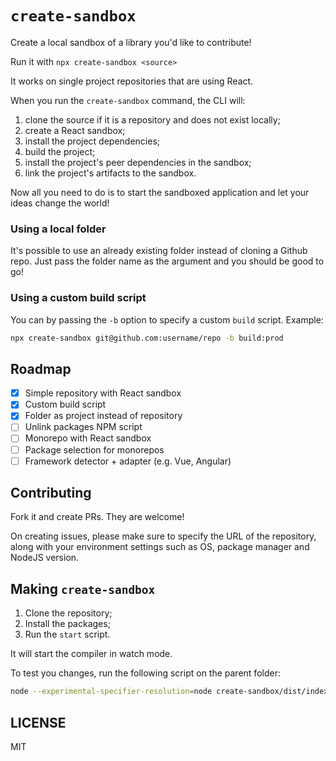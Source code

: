 # `create-sandbox`

Create a local sandbox of a library you'd like to contribute!

Run it with `npx create-sandbox <source>`

It works on single project repositories that are using React.

When you run the `create-sandbox` command, the CLI will:

1. clone the source if it is a repository and does not exist locally;
2. create a React sandbox;
3. install the project dependencies;
4. build the project;
5. install the project's peer dependencies in the sandbox;
6. link the project's artifacts to the sandbox.

Now all you need to do is to start the sandboxed application and let your ideas change the world!

### Using a local folder

It's possible to use an already existing folder instead of cloning a Github repo. Just pass the folder name as the argument and you should be good to go!

### Using a custom build script

You can by passing the `-b` option to specify a custom `build` script. Example:

```sh
npx create-sandbox git@github.com:username/repo -b build:prod
```

## Roadmap

- [x] Simple repository with React sandbox
- [x] Custom build script
- [x] Folder as project instead of repository
- [ ] Unlink packages NPM script
- [ ] Monorepo with React sandbox
- [ ] Package selection for monorepos
- [ ] Framework detector + adapter (e.g. Vue, Angular)

## Contributing

Fork it and create PRs. They are welcome!

On creating issues, please make sure to specify the URL of the repository, along with your environment settings such as OS, package manager and NodeJS version.

## Making `create-sandbox`

1. Clone the repository;
2. Install the packages;
3. Run the `start` script.

It will start the compiler in watch mode.

To test you changes, run the following script on the parent folder:

```sh
node --experimental-specifier-resolution=node create-sandbox/dist/index.js <source>
```
## LICENSE

MIT
